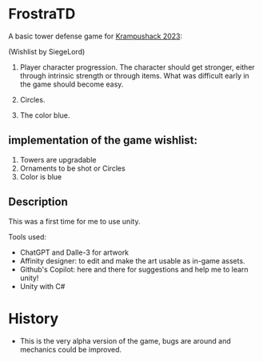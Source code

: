 # FrostraTD

A basic tower defense game for [Krampushack 2023](https://tins.amarillion.org/krampu23/): 

(Wishlist by SiegeLord)

1. Player character progression. The character should get stronger, either through intrinsic strength or through items. What was difficult early in the game should become easy.

2. Circles.

3. The color blue.

## implementation of the game wishlist:

1. Towers are upgradable
2. Ornaments to be shot or Circles
3. Color is blue

## Description

This was a first time for me to use unity. 

Tools used:

- ChatGPT and Dalle-3 for artwork
- Affinity designer: to edit and make the art usable as in-game assets.
- Github's Copilot: here and there for suggestions and help me to learn unity!
- Unity with C#

# History

- This is the very alpha version of the game, bugs are around and mechanics could be improved.

